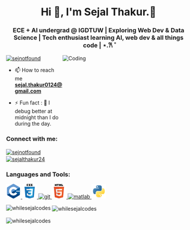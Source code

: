 <h1 align="center">Hi 👋, I'm Sejal Thakur.💖</h1>
<h3 align="center">ECE + AI undergrad @ IGDTUW | Exploring Web Dev & Data Science | Tech enthusiast learning AI, web dev & all things code | ⋆.𐙚 ̊</h3>
<img align="right" alt="Coding" width="350" height="300" src="https://i.pinimg.com/736x/33/3b/7b/333b7b2a74a0489db93b38bb93065934.jpg">

<p align="left"> <a href="https://twitter.com/sejnotfound" target="blank"><img src="https://img.shields.io/twitter/follow/sejnotfound?logo=twitter&style=for-the-badge" alt="sejnotfound" /></a> </p>

- 📫 How to reach me **sejal.thakur0124@gmail.com**

- ⚡ Fun fact  : 🌙 I debug better at midnight than I do during the day.

<h3 align="left">Connect with me:</h3>
<p align="left">
<a href="https://twitter.com/sejnotfound" target="blank"><img align="center" src="https://raw.githubusercontent.com/rahuldkjain/github-profile-readme-generator/master/src/images/icons/Social/twitter.svg" alt="sejnotfound" height="30" width="40" /></a>
<a href="https://linkedin.com/in/sejalthakur24" target="blank"><img align="center" src="https://raw.githubusercontent.com/rahuldkjain/github-profile-readme-generator/master/src/images/icons/Social/linked-in-alt.svg" alt="sejalthakur24" height="30" width="40" /></a>
</p>

<h3 align="left">Languages and Tools:</h3>
<p align="left"> <a href="https://www.w3schools.com/cpp/" target="_blank" rel="noreferrer"> <img src="https://raw.githubusercontent.com/devicons/devicon/master/icons/cplusplus/cplusplus-original.svg" alt="cplusplus" width="40" height="40"/> </a> <a href="https://www.w3schools.com/css/" target="_blank" rel="noreferrer"> <img src="https://raw.githubusercontent.com/devicons/devicon/master/icons/css3/css3-original-wordmark.svg" alt="css3" width="40" height="40"/> </a> <a href="https://git-scm.com/" target="_blank" rel="noreferrer"> <img src="https://www.vectorlogo.zone/logos/git-scm/git-scm-icon.svg" alt="git" width="40" height="40"/> </a> <a href="https://www.w3.org/html/" target="_blank" rel="noreferrer"> <img src="https://raw.githubusercontent.com/devicons/devicon/master/icons/html5/html5-original-wordmark.svg" alt="html5" width="40" height="40"/> </a> <a href="https://www.mathworks.com/" target="_blank" rel="noreferrer"> <img src="https://upload.wikimedia.org/wikipedia/commons/2/21/Matlab_Logo.png" alt="matlab" width="40" height="40"/> </a> <a href="https://www.python.org" target="_blank" rel="noreferrer"> <img src="https://raw.githubusercontent.com/devicons/devicon/master/icons/python/python-original.svg" alt="python" width="40" height="40"/> </a> </p>

<p><img align="left" src="https://github-readme-stats.vercel.app/api/top-langs?username=whilesejalcodes&show_icons=true&locale=en&layout=compact" alt="whilesejalcodes" /></p>

<p>&nbsp;<img align="center" src="https://github-readme-stats.vercel.app/api?username=whilesejalcodes&show_icons=true&locale=en" alt="whilesejalcodes" /></p>

<p><img align="center" src="https://github-readme-streak-stats.herokuapp.com/?user=whilesejalcodes&" alt="whilesejalcodes" /></p>


